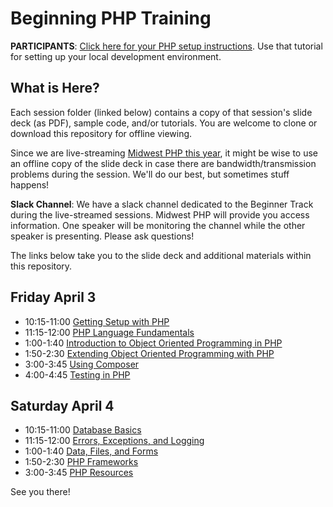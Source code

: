 # Beginning PHP Training

**PARTICIPANTS**: [Click here for your PHP setup instructions](sessions/01-getting-setup/beginner-track-setup.md).
Use that tutorial for setting up your local development environment.

## What is Here?

Each session folder (linked below) contains a copy of that session's slide deck (as PDF), sample code, and/or
tutorials. You are welcome to clone or download this repository for offline viewing.

Since we are live-streaming [Midwest PHP this year](https://midwestphp.org/schedule), 
it might be wise to use an offline copy of the slide deck in case there are bandwidth/transmission 
problems during the session. We'll do our best, but sometimes stuff happens!

**Slack Channel**: We have a slack channel dedicated to the Beginner Track during the live-streamed
sessions. Midwest PHP will provide you access information. One speaker will be monitoring the channel
while the other speaker is presenting. Please ask questions!

The links below take you to the slide deck and additional materials within this repository.

## Friday April 3

 - 10:15-11:00 [Getting Setup with PHP](sessions/01-getting-setup)
 - 11:15-12:00 [PHP Language Fundamentals](sessions/02-language-fundamentals)
 - 1:00-1:40 [Introduction to Object Oriented Programming in PHP](sessions/03-object-oriented-1)
 - 1:50-2:30 [Extending Object Oriented Programming with PHP](sessions/04-object-oriented-2)
 - 3:00-3:45 [Using Composer](sessions/05-composer)
 - 4:00-4:45 [Testing in PHP](sessions/06-testing)
 
## Saturday April 4

 - 10:15-11:00 [Database Basics](sessions/07-database)
 - 11:15-12:00 [Errors, Exceptions, and Logging](sessions/08-errors-exceptions-logging)
 - 1:00-1:40 [Data, Files, and Forms](sessions/09-data-files-sessions-forms)
 - 1:50-2:30 [PHP Frameworks](sessions/10-frameworks)
 - 3:00-3:45 [PHP Resources](sessions/11-resources)

See you there!
